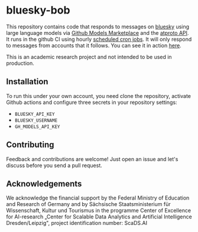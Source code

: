 # bluesky-bob

This repository contains code that responds to messages on [bluesky](https://bsky.app/) using large language models via [Github Models Marketplace](https://github.com/marketplace) and the [atproto API](https://github.com/MarshalX/atproto). 
It runs in the github CI using hourly [scheduled cron jobs](https://docs.github.com/en/actions/writing-workflows/choosing-when-your-workflow-runs/events-that-trigger-workflows#schedule).
It will only respond to messages from accounts that it follows.
You can see it in action [here](https://bsky.app/profile/haesleinhuepf-bot.bsky.social).

This is an academic research project and not intended to be used in production.

## Installation

To run this under your own account, you need clone the repository, activate Github actions and configure three secrets in your repository settings:
* `BLUESKY_API_KEY`
* `BLUESKY_USERNAME`
* `GH_MODELS_API_KEY`

## Contributing

Feedback and contributions are welcome! Just open an issue and let's discuss before you send a pull request. 

## Acknowledgements

We acknowledge the financial support by the Federal Ministry of Education and Research of Germany and by Sächsische Staatsministerium für Wissenschaft, Kultur und Tourismus in the programme Center of Excellence for AI-research „Center for Scalable Data Analytics and Artificial Intelligence Dresden/Leipzig", project identification number: ScaDS.AI

